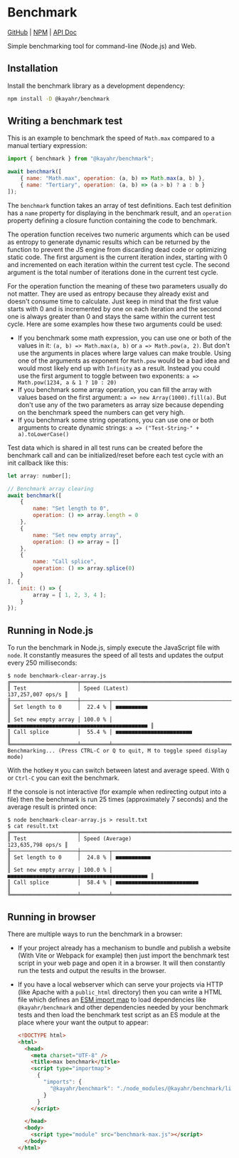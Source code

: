 # Benchmark

[GitHub] | [NPM] | [API Doc]

Simple benchmarking tool for command-line (Node.js) and Web.

## Installation

Install the benchmark library as a development dependency:

```sh
npm install -D @kayahr/benchmark
```

## Writing a benchmark test

This is an example to benchmark the speed of `Math.max` compared to a manual tertiary expression:

```js
import { benchmark } from "@kayahr/benchmark";

await benchmark([
    { name: "Math.max", operation: (a, b) => Math.max(a, b) },
    { name: "Tertiary", operation: (a, b) => (a > b) ? a : b }
]);
```

The `benchmark` function takes an array of test definitions. Each test definition has a `name` property for displaying in the benchmark result, and an
`operation` property defining a closure function containing the code to benchmark.

The operation function receives two numeric arguments which can be used as entropy to generate dynamic results which can be returned by the function to prevent the JS engine from discarding dead code or optimizing static code. The first argument is the current iteration index, starting with 0 and incremented on each iteration within the current test cycle. The second argument is the total number of iterations done in the current test cycle.

For the operation function the meaning of these two parameters usually do not matter. They are used as entropy because they already exist and doesn't consume time to calculate. Just keep in mind that the first value starts with 0 and is incremented by one on each iteration and the second one is always greater than 0 and stays the same within the current test cycle. Here are some examples how these two arguments could be used:

* If you benchmark some math expression, you can use one or both of the values in it: `(a, b) => Math.max(a, b)` or `a => Math.pow(a, 2)`. But don't use the arguments in places where large values can make trouble. Using one of the arguments as exponent for `Math.pow` would be a bad idea and would most likely end up with `Infinity` as a result. Instead you could use the first argument to toggle between two exponents: `a => Math.pow(1234, a & 1 ? 10 : 20)`
* If you benchmark some array operation, you can fill the array with values based on the first argument: `a => new Array(1000).fill(a)`. But don't use any of the two parameters as array size because depending on the benchmark speed the numbers can get very high.
* If you benchmark some string operations, you can use one or both arguments to create dynamic strings: `a => ("Test-String-" + a).toLowerCase()`

Test data which is shared in all test runs can be created before the benchmark call and can be initialized/reset before each test cycle with an init callback like this:

```js
let array: number[];

// Benchmark array clearing
await benchmark([
    {
        name: "Set length to 0",
        operation: () => array.length = 0
    },
    {
        name: "Set new empty array",
        operation: () => array = []
    },
    {
        name: "Call splice",
        operation: () => array.splice(0)
    }
], {
    init: () => {
        array = [ 1, 2, 3, 4 ];
    }
});
```

## Running in Node.js

To run the benchmark in Node.js, simply execute the JavaScript file with `node`. It constantly measures the speed of all tests and updates the output every 250 milliseconds:

```text
$ node benchmark-clear-array.js
╔═════════════════════╤════════════════════════════════════════════════════════╗
║ Test                │ Speed (Latest)                       137,257,007 ops/s ║
╟─────────────────────┼─────────┬──────────────────────────────────────────────╢
║ Set length to 0     │  22.4 % │ ■■■■■■■■■■                                   ║
║ Set new empty array │ 100.0 % │ ■■■■■■■■■■■■■■■■■■■■■■■■■■■■■■■■■■■■■■■■■■■■ ║
║ Call splice         │  55.4 % │ ■■■■■■■■■■■■■■■■■■■■■■■■                     ║
╚═════════════════════╧═════════╧══════════════════════════════════════════════╝
Benchmarking... (Press CTRL-C or Q to quit, M to toggle speed display mode)
```

With the hotkey `M` you can switch between latest and average speed. With `Q` or `Ctrl-C` you can exit the benchmark.

If the console is not interactive (for example when redirecting output into a file) then the benchmark is run 25 times (approximately 7 seconds) and the average result is printed once:

```text
$ node benchmark-clear-array.js > result.txt
$ cat result.txt
╔═════════════════════╤════════════════════════════════════════════════════════╗
║ Test                │ Speed (Average)                      123,635,798 ops/s ║
╟─────────────────────┼─────────┬──────────────────────────────────────────────╢
║ Set length to 0     │  24.8 % │ ■■■■■■■■■■■                                  ║
║ Set new empty array │ 100.0 % │ ■■■■■■■■■■■■■■■■■■■■■■■■■■■■■■■■■■■■■■■■■■■■ ║
║ Call splice         │  58.4 % │ ■■■■■■■■■■■■■■■■■■■■■■■■■■                   ║
╚═════════════════════╧═════════╧══════════════════════════════════════════════╝
```


## Running in browser

There are multiple ways to run the benchmark in a browser:

* If your project already has a mechanism to bundle and publish a website (With Vite or Webpack for example) then just import the benchmark test script in your web page and open it in a browser. It will then constantly run the tests and output the results in the browser.
* If you have a local webserver which can serve your projects via HTTP (like Apache with a `public_html` directory) then you can write a HTML file which defines an [ESM import map] to load dependencies like `@kayahr/benchmark` and other dependencies needed by your benchmark tests and then load the benchmark test script as an ES module at the place where your want the output to appear:

    ```html
    <!DOCTYPE html>
    <html>
      <head>
        <meta charset="UTF-8" />
        <title>max benchmark</title>
        <script type="importmap">
          {
            "imports": {
              "@kayahr/benchmark": "./node_modules/@kayahr/benchmark/lib/main/index.js"
            }
          }
        </script>

      </head>
      <body>
        <script type="module" src="benchmark-max.js"></script>
      </body>
    </html>
    ```

[API Doc]: https://kayahr.github.io/benchmark/
[GitHub]: https://github.com/kayahr/benchmark
[NPM]: https://www.npmjs.com/package/@kayahr/benchmark
[ESM import map]: https://developer.mozilla.org/en-US/docs/Web/HTML/Reference/Elements/script/type/importmap
